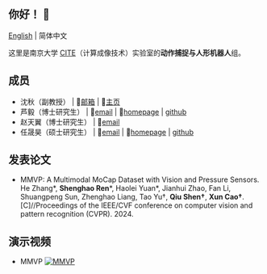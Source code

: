 ## 你好！ :wave:

[English](https://github.com/NJU-CITE-MoCapHumanoid/.github/blob/main/profile/README.md) | 简体中文

这里是南京大学 [CITE](https://cite.nju.edu.cn)（计算成像技术）实验室的**动作捕捉与人形机器人**组。

## 成员

* 沈秋（副教授） | :email:[邮箱](mailto:shenqiu@nju.edu.cn) | :link:[主页](https://cite.nju.edu.cn/People/Faculty/20220722/i226168.html)
* 芦毅（博士研究生） | :email:[email](mailto:yi.lu@smail.nju.edu.cn) | :link:[homepage](https://yeelou.github.io/) | [github](https://github.com/YeeLou)
* 赵天翼（博士研究生） | :email:[email](mailto:502022230100@smail.nju.edu.cn)
* 任晟昊（硕士研究生） | :email:[email](mailto:shenghaoren@smail.nju.edu.cn) | :link:[homepage](https://www.wjrzm.com) | [github](https://github.com/wjrzm)

## 发表论文

* MMVP: A Multimodal MoCap Dataset with Vision and Pressure Sensors. He Zhang*, **Shenghao Ren***, Haolei Yuan*, Jianhui Zhao, Fan Li, Shuangpeng Sun, Zhenghao Liang, Tao Yu†, **Qiu Shen†**, **Xun Cao†**. [C]//Proceedings of the IEEE/CVF conference on computer vision and pattern recognition (CVPR). 2024.

## 演示视频

* MMVP 
  [![MMVP](https://res.cloudinary.com/marcomontalbano/image/upload/v1717050481/video_to_markdown/images/youtube--sksAVPmlDd8-c05b58ac6eb4c4700831b2b3070cd403.jpg)](https://www.youtube.com/watch?v=sksAVPmlDd8 "MMVP")